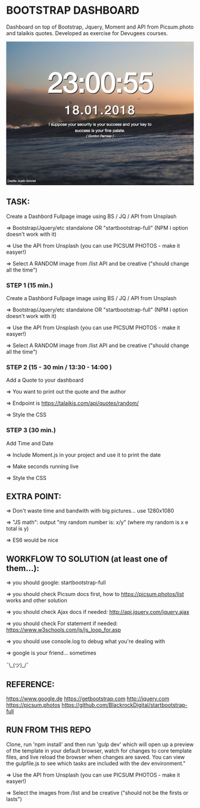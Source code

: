 # BOOTSTRAP DASHBOARD

Dashboard on top of Bootstrap, Jquery, Moment and API from Picsum.photo and talaikis quotes. Developed as exercise for Devugees courses.

![Screenshot](./image.png?raw=true "Screenshot")

## TASK: 

Create a Dashbord Fullpage image using BS / JQ / API from Unsplash

=> Bootstrap/Jquery/etc standalone OR "startbootstrap-full" (NPM i option doesn't work with it)

=> Use the API from Unsplash (you can use PICSUM PHOTOS - make it easyer!)

=> Select A RANDOM image from /list API and be creative ("should change all the time")


### STEP 1 (15 min.)

Create a Dashbord Fullpage image using BS / JQ / API from Unsplash

=> Bootstrap/Jquery/etc standalone OR "startbootstrap-full" (NPM i option doesn't work with it)

=> Use the API from Unsplash (you can use PICSUM PHOTOS - make it easyer!)

=> Select A RANDOM image from /list API and be creative ("should change all the time")


### STEP 2 (15 - 30 min / 13:30 - 14:00 )

Add a Quote to your dashboard

=> You want to print out the quote and the author

=> Endpoint is https://talaikis.com/api/quotes/random/

=> Style the CSS


### STEP 3 (30 min.)

Add Time and Date

=> Include Moment.js in your project and use it to print the date

=> Make seconds running live

=> Style the CSS


## EXTRA POINT:

=> Don't waste time and bandwith with big pictures... use 1280x1080

=> "JS math": output "my random number is: x/y" (where my random is x e total is y)

=> ES6 would be nice

## WORKFLOW TO SOLUTION (at least one of them...):

=> you should google: startbootstrap-full

=> you should check Picsum docs first, how to https://picsum.photos/list works and other solution

=> you should check Ajax docs if needed: http://api.jquery.com/jquery.ajax

=> you should check For statement if needed: https://www.w3schools.com/js/js_loop_for.asp

=> you should use console.log to debug what you're dealing with

=> google is your friend... sometimes


¯\\\_(ツ)\_/¯ 


## REFERENCE:

https://www.google.de
https://getbootstrap.com
http://jquery.com
https://picsum.photos
https://github.com/BlackrockDigital/startbootstrap-full

## RUN FROM THIS REPO

Clone, run 'npm install' and then run 'gulp dev' which will open up a preview of the template in your default browser, watch for changes to core template files, and live reload the browser when changes are saved. You can view the gulpfile.js to see which tasks are included with the dev environment."

=> Use the API from Unsplash (you can use PICSUM PHOTOS - make it easyer!)

=> Select the images from /list and be creative ("should not be the firsts or lasts")

